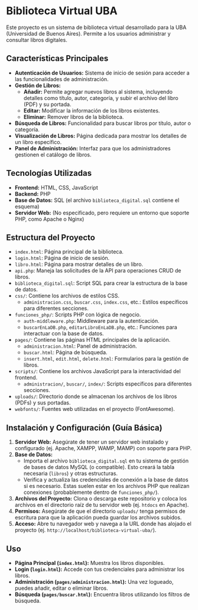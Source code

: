# Biblioteca Virtual UBA

Este proyecto es un sistema de biblioteca virtual desarrollado para la UBA (Universidad de Buenos Aires). Permite a los usuarios administrar y consultar libros digitales.

## Características Principales

*   **Autenticación de Usuarios:** Sistema de inicio de sesión para acceder a las funcionalidades de administración.
*   **Gestión de Libros:**
    *   **Añadir:** Permite agregar nuevos libros al sistema, incluyendo detalles como título, autor, categoría, y subir el archivo del libro (PDF) y su portada.
    *   **Editar:** Modificar la información de los libros existentes.
    *   **Eliminar:** Remover libros de la biblioteca.
*   **Búsqueda de Libros:** Funcionalidad para buscar libros por título, autor o categoría.
*   **Visualización de Libros:** Página dedicada para mostrar los detalles de un libro específico.
*   **Panel de Administración:** Interfaz para que los administradores gestionen el catálogo de libros.

## Tecnologías Utilizadas

*   **Frontend:** HTML, CSS, JavaScript
*   **Backend:** PHP
*   **Base de Datos:** SQL (el archivo `biblioteca_digital.sql` contiene el esquema)
*   **Servidor Web:** (No especificado, pero requiere un entorno que soporte PHP, como Apache o Nginx)

## Estructura del Proyecto

*   `index.html`: Página principal de la biblioteca.
*   `login.html`: Página de inicio de sesión.
*   `libro.html`: Página para mostrar detalles de un libro.
*   `api.php`: Maneja las solicitudes de la API para operaciones CRUD de libros.
*   `biblioteca_digital.sql`: Script SQL para crear la estructura de la base de datos.
*   `css/`: Contiene los archivos de estilos CSS.
    *   `administracion.css`, `buscar.css`, `index.css`, etc.: Estilos específicos para diferentes secciones.
*   `funciones_php/`: Scripts PHP con lógica de negocio.
    *   `auth-middleware.php`: Middleware para la autenticación.
    *   `buscarEnLaDB.php`, `editarLibroEnLaDB.php`, etc.: Funciones para interactuar con la base de datos.
*   `pages/`: Contiene las páginas HTML principales de la aplicación.
    *   `administracion.html`: Panel de administración.
    *   `buscar.html`: Página de búsqueda.
    *   `insert.html`, `edit.html`, `delete.html`: Formularios para la gestión de libros.
*   `scripts/`: Contiene los archivos JavaScript para la interactividad del frontend.
    *   `administracion/`, `buscar/`, `index/`: Scripts específicos para diferentes secciones.
*   `uploads/`: Directorio donde se almacenan los archivos de los libros (PDFs) y sus portadas.
*   `webfonts/`: Fuentes web utilizadas en el proyecto (FontAwesome).

## Instalación y Configuración (Guía Básica)

1.  **Servidor Web:** Asegúrate de tener un servidor web instalado y configurado (ej. Apache, XAMPP, WAMP, MAMP) con soporte para PHP.
2.  **Base de Datos:**
    *   Importa el archivo `biblioteca_digital.sql` en tu sistema de gestión de bases de datos MySQL (o compatible). Esto creará la tabla necesaria (`libros`) y otras estructuras.
    *   Verifica y actualiza las credenciales de conexión a la base de datos si es necesario. Estas suelen estar en los archivos PHP que realizan conexiones (probablemente dentro de `funciones_php/`).
3.  **Archivos del Proyecto:** Clona o descarga este repositorio y coloca los archivos en el directorio raíz de tu servidor web (ej. `htdocs` en Apache).
4.  **Permisos:** Asegúrate de que el directorio `uploads/` tenga permisos de escritura para que la aplicación pueda guardar los archivos subidos.
5.  **Acceso:** Abre tu navegador web y navega a la URL donde has alojado el proyecto (ej. `http://localhost/biblioteca-virtual-uba/`).

## Uso

*   **Página Principal (`index.html`):** Muestra los libros disponibles.
*   **Login (`login.html`):** Accede con tus credenciales para administrar los libros.
*   **Administración (`pages/administracion.html`):** Una vez logueado, puedes añadir, editar o eliminar libros.
*   **Búsqueda (`pages/buscar.html`):** Encuentra libros utilizando los filtros de búsqueda.

```
